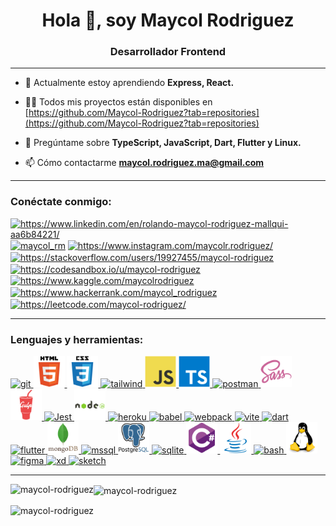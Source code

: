 <h1 align="center">Hola 👋, soy Maycol Rodriguez</h1>
<h3 align="center">Desarrollador Frontend</h3>
<hr>

- 🌱 Actualmente estoy aprendiendo **Express, React.**

- 👨‍💻 Todos mis proyectos están disponibles en [https://github.com/Maycol-Rodriguez?tab=repositories](https://github.com/Maycol-Rodriguez?tab=repositories)

- 💬 Pregúntame sobre **TypeScript, JavaScript, Dart, Flutter y Linux.**

- 📫 Cómo contactarme **maycol.rodriguez.ma@gmail.com**

<hr>
<h3 align="left">Conéctate conmigo:</h3>
<p align="left">
<a href="https://www.linkedin.com/in/rolando-maycol-rodriguez-mallqui-aa6b84221/" target="blank"><img align="center" src="https://raw.githubusercontent.com/rahuldkjain/github-profile-readme-generator/master/src/images/icons/Social/linked-in-alt.svg" alt="https://www.linkedin.com/en/rolando-maycol-rodriguez-mallqui-aa6b84221/" height="50" width="50"/></a> <a href="https://twitter.com/maycol_rm" target="blank"><img align="center" src="https://raw.githubusercontent.com/rahuldkjain/github-profile-readme-generator/master/src/images/icons/Social/twitter.svg" alt="maycol_rm" height="50" width="50" /></a> <a href="https://www.instagram.com/maycolr.rodriguez/" target="blank"><img align="center" src="https://raw.githubusercontent.com/rahuldkjain/github-profile-readme-generator/master/src/images/icons/Social/instagram.svg" alt="https://www.instagram.com/maycolr.rodriguez/" height="50 " width="50" /></a> <a href="https://stackoverflow.com/users/19927455/maycol-rodriguez" target="blank"><img align="center" src="https://raw.githubusercontent.com/rahuldkjain/github-profile-readme-generator/master/src/images/icons/Social/stack-overflow.svg" alt="https://stackoverflow.com/users/19927455/maycol-rodriguez" height="50" width="50" /></a> <a href="https://codesandbox.io/u/maycol-rodriguez" target="blank"><img align="center" src="https://raw.githubusercontent.com/rahuldkjain/github-profile-readme-generator/master/src/images/icons/Social/codesandbox.svg" alt="https://codesandbox.io/u/maycol-rodriguez" height="50" width ="50" /></a> <a href="https://www.kaggle.com/maycolrodriguez" target="blank"><img align="center" src= "https://raw.githubusercontent.com/rahuldkjain/github-profile-readme-generator/master/src/images/icons/Social/kaggle.svg" alt="https://www.kaggle.com/maycolrodriguez" alto="50" ancho="50"/></a> <a href="https://www.hackerrank.com/maycol_rodriguez" target="blank"><img align="center" src="https://raw.githubusercontent.com/rahuldkjain/github-profile-readme-generator/master/src/images/icons/Social/hackerrank.svg" alt="https://www.hackerrank.com/maycol_rodriguez" height="50" width="50" /></a> <a href="https://leetcode.com/maycol-rodriguez/" target="blank"><img align="center" src="https://raw.githubusercontent.com/rahuldkjain/github-profile-readme-generator/master/src/images/icons/Social/leet-code.svg" alt="https://leetcode.com/maycol-rodriguez/" height="50" width="50"/></a>
</p>
<hr>
<h3 align="left">Lenguajes y herramientas:</h3>
<p align="left"> 
<a href="https://git-scm.com/" target="_blank" rel="noreferrer"> <img src="https://www.vectorlogo.zone/logos/git-scm/git-scm-icon.svg" alt="git" width="50" height="50"/> </a><a href="https://www.w3.org/html/" target="_blank" rel="noreferrer"> <img src="https://raw.githubusercontent.com/devicons/devicon/master/icons/html5/html5-original-wordmark.svg" alt="html5" width="50" height="50"/> </a><a href="https://www.w3schools.com/css/" target="_blank" rel="noreferrer"> <img src="https://raw.githubusercontent.com/devicons/devicon/master/icons/css3/css3-original-wordmark.svg" alt="css3" width="50" height="50"/> </a><a href= "https://tailwindcss.com/" target="_blank" rel="noreferrer"> <img src="https://www.vectorlogo.zone/logos/tailwindcss/tailwindcss-icon.svg" alt="tailwind" width="50" height="50"/> </a><a href="https://developer.mozilla.org/en-US/docs/Web/JavaScript" target="_blank" rel="noreferrer"><img src="https://raw.githubusercontent.com/devicons/devicon/master/icons/javascript/javascript-original.svg" alt="javascript" width="50" height="50"/> </a><a href="https://www.typescriptlang.org/" target="_blank" rel="noreferrer"><img src="https://raw.githubusercontent.com/devicons/devicon/master/icons/typescript/typescript-original.svg" alt="typescript" width="50" height="50"/> </a><a href="https://postman.com" target="_blank" rel="noreferrer"> <img src="https://www.vectorlogo.zone/logos/getpostman/getpostman-icon.svg" alt="postman" width="50" height="50"/> </a><a href="https://sass-lang.com" target="_blank" rel="noreferrer"> <img src="https://raw.githubusercontent.com/devicons/devicon/master/icons/sass/sass-original.svg" alt="sass" width="50" height="50"/> </a><a href="https://gulpjs.com" target="_blank" rel="noreferrer"> <img src= "https://raw.githubusercontent.com/devicons/devicon/master/icons/gulp/gulp-plain.svg" alt="gulp" width="50" height="50"/> </a><a href="https://jestjs.io" target="_blank" rel="noreferrer"> <img src="https://www.vectorlogo.zone/logos/jestjsio/jestjsio-icon.svg" alt="Jest" width="50" height="50"/> </a><a href="https://nodejs.org" target="_blank" rel="noreferrer"> <img src="https://raw.githubusercontent.com/devicons/devicon/master/icons/nodejs/nodejs-original-wordmark.svg" alt= "nodejs" width="50" height="50"/> </a><a href="https://heroku.com" target="_blank" rel="noreferrer"> <img src="https://www.vectorlogo.zone/logos/heroku/heroku-icon.svg" alt=" heroku" width="50" height="50"/> </a><a href="https://babeljs.io/" target="_blank" rel= "noreferrer"> <img src="https://upload.wikimedia.org/wikipedia/commons/thumb/0/02/Babel_Logo.svg/512px-Babel_Logo.svg.png" alt="babel" width="50" height="50"/> </a><a href="https://webpack.js.org" target="_blank" rel="noreferrer"> <img src="https://raw.githubusercontent.com/webpack/media/master/logo/icon.png" alt="webpack" width="50" height="50"/> </a><a href="https://vitejs.dev/" target="_blank" rel="noreferrer"> <img src="https://cdn.worldvectorlogo.com/logos/vitejs.svg" alt="vite" width="50" height="50"/> </a><a href="https://dart.dev" target="_blank" rel="noreferrer"> <img src="https://www.vectorlogo.zone/logos/dartlang/dartlang-icon.svg" alt="dart" width="50" height="50"/> </a><a href="https://flutter.dev" target="_blank" rel="noreferrer"> <img src="https://www.vectorlogo.zone/logos/flutterio/flutterio-icon.svg" alt="flutter" width="50" height="50"/> </a><a href="https://www.mongodb.com/" target="_blank" rel="noreferrer"> <img src="https://raw.githubusercontent.com/devicons/devicon/master/icons/mongodb/mongodb-original-wordmark.svg" alt="mongodb" width="50" height="50"/> </a><a href="https://www.microsoft.com/en-us/sql-server" target="_blank" rel="noreferrer"> <img src="https://www.svgrepo.com/show/303229/microsoft-sql-server-logo.svg" alt="mssql" width="50" height="50"/> </a><a href="https://www.postgresql.org" target="_blank" rel="noreferrer"> <img src="https://raw.githubusercontent.com/devicons/devicon/master/icons/postgresql/postgresql-original-wordmark.svg" alt="postgresql" width="50" height="50"/> </a><a href="https://www.sqlite.org/" target="_blank" rel="noreferrer"> <img src="https://www.vectorlogo.zone/logos/sqlite/sqlite-icon.svg" alt="sqlite" width="50" height="50"/> </a><a href="https://www.w3schools.com/cs/" target="_blank" rel="noreferrer"> <img src ="https://raw.githubusercontent.com/devicons/devicon/master/icons/csharp/csharp-original.svg" alt="csharp" width="50" height="50"/> </a><a href="https://www.java.com" target="_blank" rel="noreferrer"> <img src="https://raw.githubusercontent.com/devicons/devicon/master/icons/java/java-original.svg" alt="java " width="50" heidgt="50"/> </a><a href="https://www.gnu.org/software/bash/" target="_blank" rel="noreferrer"> <img src="https://winaero.com/blog/wp-content/uploads/2019/12/Linux-terminal-console-icon-big-256.png" alt="bash" width="50" height="50"/> </a><a href="https://www.linux.org/" target="_blank" rel="noreferrer"> <img src="https://raw.githubusercontent.com/devicons/devicon/master/icons/linux/linux-original.svg" alt="linux" width="50" height="50"/> </a><a href="https://www.figma.com/" target="_blank" rel="noreferrer"> <img src="https://www.vectorlogo.zone/logos/figma/figma-icon.svg" alt="figma" width="50" height="50"/> </a><a href="https://www.adobe.com/products/xd.html" target="_blank" rel="noreferrer"> <img src="https://cdn.worldvectorlogo.com/logos/adobe-xd.svg" alt="xd" width="50" height="50"/> </a> <a href="https://www.sketch.com/" target="_blank" rel="noreferrer"> <img src="https://www.vectorlogo.zone/logos/sketchapp/sketchapp-icon.svg" alt="sketch" width="50" height="50"/> </a> </p>
<hr>
 <p> <img align="left" src="https://github-readme-stats.vercel.app/api?username=maycol-rodriguez&show_icons=true&locale=es" alt="maycol-rodriguez"/></p> <p><img align="center" src="https://github-readme-streak-stats.herokuapp.com/?user=maycol-rodriguez&locale=es" alt="maycol-rodriguez"/></p>
 <p><img align="center" width="100%" height="200" src="https://github-readme-stats.vercel.app/api/top-langs?username=maycol-rodriguez&show_icons=true&locale=es&layout=compact" alt="maycol-rodriguez"/></p>

